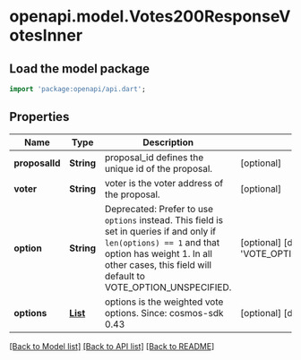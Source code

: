 # openapi.model.Votes200ResponseVotesInner

## Load the model package
```dart
import 'package:openapi/api.dart';
```

## Properties
Name | Type | Description | Notes
------------ | ------------- | ------------- | -------------
**proposalId** | **String** | proposal_id defines the unique id of the proposal. | [optional] 
**voter** | **String** | voter is the voter address of the proposal. | [optional] 
**option** | **String** | Deprecated: Prefer to use `options` instead. This field is set in queries if and only if `len(options) == 1` and that option has weight 1. In all other cases, this field will default to VOTE_OPTION_UNSPECIFIED. | [optional] [default to 'VOTE_OPTION_UNSPECIFIED']
**options** | [**List<Votes200ResponseVotesInnerOptionsInner>**](Votes200ResponseVotesInnerOptionsInner.md) | options is the weighted vote options.  Since: cosmos-sdk 0.43 | [optional] [default to const []]

[[Back to Model list]](../README.md#documentation-for-models) [[Back to API list]](../README.md#documentation-for-api-endpoints) [[Back to README]](../README.md)


